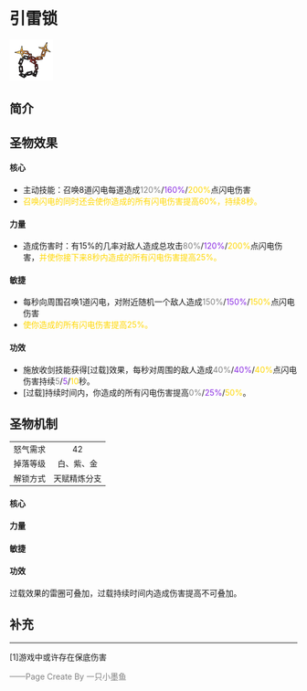 # 引雷锁
![引雷锁](../Img/Texture2D_Potion/引雷锁.png)
## 简介
## 圣物效果
#### **核心**  
- 主动技能：召唤8道闪电每道造成<font color=gray>120%</font>/<font color=BlueViolet>160%</font>/<font color=gold>200%</font>点闪电伤害
- <font color=gold>召唤闪电的同时还会使你造成的所有闪电伤害提高60%，持续8秒。</font>
#### **力量** 
- 造成伤害时：有15%的几率对敌人造成总攻击<font color=gray>80%</font>/<font color=BlueViolet>120%</font>/<font color=gold>200%</font>点闪电伤害，<font color=gold>并使你接下来8秒内造成的所有闪电伤害提高25%。</font>
#### **敏捷**
- 每秒向周围召唤1道闪电，对附近随机一个敌人造成<font color=gray>150%</font>/<font color=BlueViolet>150%</font>/<font color=gold>150%</font>点闪电伤害
- <font color=gold>使你造成的所有闪电伤害提高25%。</font>
#### **功效**
- 施放收剑技能获得[过载]效果，每秒对周围的敌人造成<font color=gray>40%</font>/<font color=BlueViolet>40%</font>/<font color=gold>40%</font>点闪电伤害持续<font color=gray>5</font>/<font color=BlueViolet>5</font>/<font color=gold>10</font>秒。
- [过载]持续时间内，你造成的所有闪电伤害提高<font color=gray>0%</font>/<font color=BlueViolet>25%</font>/<font color=gold>50%</font>。
## 圣物机制
|||
| :----: | :----: |
|怒气需求|42|
|掉落等级|白、紫、金|
|解锁方式|天赋精炼分支|

#### **核心**

#### **力量**

#### **敏捷**

#### **功效**
过载效果的雷圈可叠加，过载持续时间内造成伤害提高不可叠加。

## 补充

---
[1]游戏中或许存在保底伤害

<font color=grey>——Page Create By 一只小墨鱼</font>
